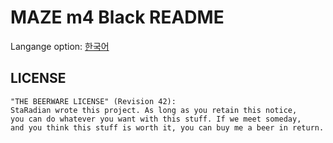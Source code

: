 # MAZE m4 Black README
Langange option: [한국어](README_KR.md)


## LICENSE
```
"THE BEERWARE LICENSE" (Revision 42):
StaRadian wrote this project. As long as you retain this notice,
you can do whatever you want with this stuff. If we meet someday,
and you think this stuff is worth it, you can buy me a beer in return.
```
